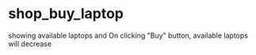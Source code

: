 # shop_buy_laptop
showing available laptops and On clicking "Buy" button, available laptops will decrease
